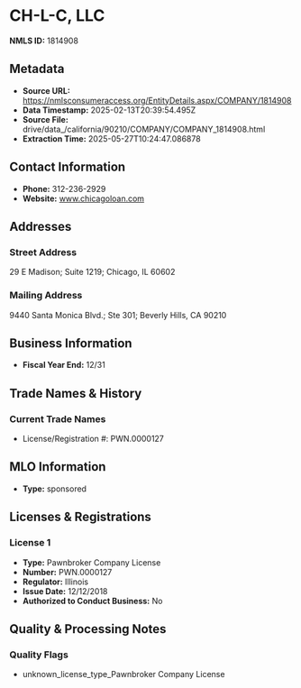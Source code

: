 # CH-L-C, LLC

**NMLS ID:** 1814908

## Metadata
- **Source URL:** https://nmlsconsumeraccess.org/EntityDetails.aspx/COMPANY/1814908
- **Data Timestamp:** 2025-02-13T20:39:54.495Z
- **Source File:** drive/data_/california/90210/COMPANY/COMPANY_1814908.html
- **Extraction Time:** 2025-05-27T10:24:47.086878

## Contact Information
- **Phone:** 312-236-2929
- **Website:** www.chicagoloan.com

## Addresses
### Street Address
29 E Madison; Suite 1219; Chicago, IL 60602

### Mailing Address
9440 Santa Monica Blvd.; Ste 301; Beverly Hills, CA 90210

## Business Information
- **Fiscal Year End:** 12/31

## Trade Names & History
### Current Trade Names
- License/Registration #: PWN.0000127

## MLO Information
- **Type:** sponsored

## Licenses & Registrations

### License 1
- **Type:** Pawnbroker Company License
- **Number:** PWN.0000127
- **Regulator:** Illinois
- **Issue Date:** 12/12/2018
- **Authorized to Conduct Business:** No

## Quality & Processing Notes
### Quality Flags
- unknown_license_type_Pawnbroker Company License
